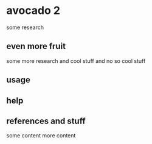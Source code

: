 # avocado 2
some research

## even more fruit
some more research and cool stuff and no so cool stuff

## usage

## help

## references and stuff
 some content
 more content
